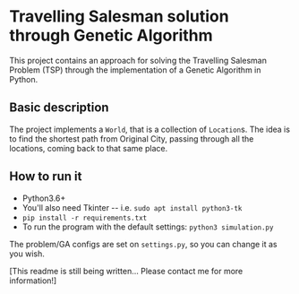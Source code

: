 # Travelling Salesman solution through Genetic Algorithm

This project contains an approach for solving the Travelling Salesman Problem (TSP) through the implementation of a Genetic Algorithm in Python.


## Basic description

The project implements a `World`, that is a collection of `Location`s.
The idea is to find the shortest path from Original City, passing through all the locations, coming back to that same place.


## How to run it
- Python3.6+
- You'll also need Tkinter -- i.e. `sudo apt install python3-tk`
- `pip install -r requirements.txt`
- To run the program with the default settings: `python3 simulation.py`


The problem/GA configs are set on `settings.py`, so you can change it as you wish.


[This readme is still being written... Please contact me for more information!]
